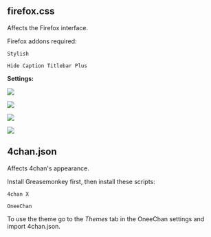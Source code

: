 ## firefox.css

Affects the Firefox interface.

Firefox addons required:

`Stylish`

`Hide Caption Titlebar Plus`

**Settings:** 

![](https://a.pomfe.co/ulcaxsx.jpg)

![](https://a.pomfe.co/rdvmgji.jpg)

![](https://a.pomfe.co/xifqvkz.jpg)

![](https://a.pomfe.co/rdvmgji.jpg)

## 4chan.json

Affects 4chan's appearance.

Install Greasemonkey first, then install these scripts:

`4chan X`

`OneeChan`

To use the theme go to the *Themes* tab in the OneeChan settings and import 4chan.json.
